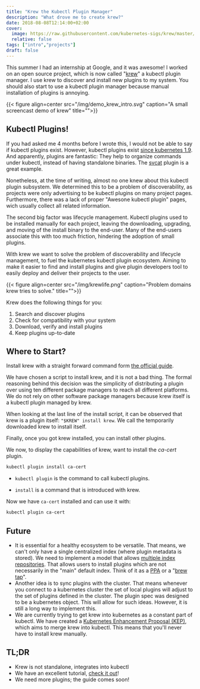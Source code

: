 ```yaml
---
title: "Krew the Kubectl Plugin Manager"
description: "What drove me to create krew?"
date: 2018-08-08T12:14:00+02:00
cover:
  image: https://raw.githubusercontent.com/kubernetes-sigs/krew/master/assets/logo/horizontal/color/krew-horizontal-color.png
  relative: false
tags: ["intro","projects"]
draft: false
---
```


This summer I had an internship at Google, and it was awesome! I worked on an
open source project, which is now called
"[krew](https://github.com/GoogleContainerTools/krew)" a kubectl plugin manager.
I use krew to discover and install new plugins to my system. You should also
start to use a kubectl plugin manager because manual installation of plugins is
annoying.

<!-- ![demo](/img/demo_krew_intro.svg) -->


{{< figure align=center src="/img/demo_krew_intro.svg" caption="A small screencast demo of krew" title="">}}

## Kubectl Plugins!

If you had asked me 4 months before I wrote this, I would not be able to say if
kubectl plugins exist. However, kubectl plugins exist [since kubernetes
1.9](https://github.com/kubernetes/kubernetes/blob/master/CHANGELOG-1.9.md). And
apparently, plugins are fantastic: They help to organize commands under kubectl,
instead of having standalone binaries. The
[svcat](https://github.com/kubernetes-incubator/service-catalog/tree/master/cmd/svcat)
plugin is a great example.

Nonetheless, at the time of writing, almost no one knew about this kubectl plugin
subsystem. We determined this to be a problem of discoverability, as projects
were only advertising to be kubectl plugins on many project pages. Furthermore,
there was a lack of proper "Awesone kubectl plugin" pages, wich usually collect
all related information.

The second big factor was lifecycle management. Kubectl plugins used to be
installed manually for each project, leaving the downloading, upgrading, and
moving of the install binary to the end-user. Many of the end-users associate
this with too much friction, hindering the adoption of small plugins.

With krew we want to solve the problem of discoverability and lifecycle management, to fuel the kubernetes kubectl plugin ecosystem. Aiming to make it easier to find and install plugins and give plugin developers tool to easily deploy and deliver their projects to the user.

{{< figure align=center src="/img/krewlife.png" caption="Problem domains krew tries to solve." title="">}}

Krew does the following things for you:

1. Search and discover plugins
2. Check for compatibility with your system
3. Download, verify and install plugins
4. Keep plugins up-to-date

## Where to Start?

Install krew with a straight forward command form [the official guide](https://krew.sigs.k8s.io/docs/user-guide/setup/install/).

We have chosen a script to install krew, and it is not a bad thing. The formal reasoning
behind this decision was the simplicity of distributing a plugin over
using ten different package managers to reach all different platforms. We do not
rely on other software package managers because krew itself is a kubectl plugin
managed by krew. 

When looking at the last line of the install script, it can be observed that krew is a plugin itself: `"$KREW" install krew`. We call the temporarily downloaded krew to install itself.

Finally, once you got krew installed, you can install other plugins.

We now, to display the capabilities of krew, want to install the _ca-cert_ plugin.

```bash
kubectl plugin install ca-cert
```

* `kubectl plugin` is the command to call kubectl plugins.  

* `install` is a command that is introduced with krew.

Now we have `ca-cert` installed and can use it with:

```bash
kubectl plugin ca-cert
```



## Future

* It is essential for a healthy ecosystem to be versatile. That means, we can't
  only have a single centralized index (where plugin metadata is stored). We
  need to implement a model that allows [multiple index repositories](https://github.com/GoogleContainerTools/krew/issues/23). That allows
  users to install plugins which are not necessarily in the "main" default
  index. Think of it as a [PPA](https://launchpad.net/ubuntu/+ppas) or a "[brew
  tap](https://docs.brew.sh/Taps)".
* Another idea is to sync plugins with the cluster. That means whenever you
  connect to a kubernetes cluster the set of local plugins will adjust to the
  set of plugins defined in the cluster. The plugin spec was designed to be a
  kubernetes object. This will allow for such ideas. However, it is still a long
  way to implement this.
* We are currently trying to get krew into kubernetes as a constant part of
  kubectl. We have created a [Kubernetes Enhancement Proposal
  (KEP)](https://github.com/kubernetes/community/pull/2340), which aims to merge
  krew into kubectl. This means that you'll never have to install krew manually.

## TL;DR

* Krew is not standalone, integrates into kubectl
* We have an excellent tutorial, [check it out](https://github.com/GoogleContainerTools/krew/blob/master/docs/USER_GUIDE.md)!
* We need more plugins; the guide comes soon!
